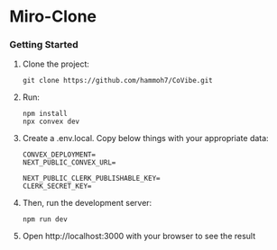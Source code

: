 # Miro-Clone

### Getting Started
1. Clone the project:
   ```
   git clone https://github.com/hammoh7/CoVibe.git
   ```
2. Run:
   ```
   npm install
   npx convex dev
   ```
3. Create a .env.local. Copy below things with your appropriate data:
   ```
   CONVEX_DEPLOYMENT=
   NEXT_PUBLIC_CONVEX_URL=

   NEXT_PUBLIC_CLERK_PUBLISHABLE_KEY=
   CLERK_SECRET_KEY=
   ```
4. Then, run the development server:
   ```
   npm run dev
   ```
5. Open http://localhost:3000 with your browser to see the result
